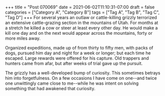 +++
title = "Post 070069"
date = 2021-06-02T11:10:31-07:00
draft = false
categories = ["Category A", "Category B"]
tags = ["Tag A", "Tag B", "Tag C", "Tag D"]
+++
For several years an outlaw or cattle-killing grizzly terrorized an extensive cattle-grazing section in the mountains of Utah. For months at a stretch he killed a cow or steer at least every other day. He would make a kill one day and on the next would appear across the mountains, forty or more miles away.

Organized expeditions, made up of from thirty to fifty men, with packs of dogs, pursued him day and night for a week or longer; but each time he escaped. Large rewards were offered for his capture. Old trappers and hunters came from afar, but after weeks of trial gave up the pursuit.

The grizzly has a well-developed bump of curiosity. This sometimes betrays him into forgetfulness. On a few occasions I have come on one--and twice one unwittingly came close to me--while he was intent on solving something that had awakened that curiosity.

